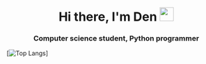 <h1 align="center">Hi there, I'm Den 
<img src="https://github.com/blackcater/blackcater/raw/main/images/Hi.gif" height="32"/></h1>
<h3 align="center">Computer science student, Python programmer</h3>

[![Top Langs](https://github-readme-stats.vercel.app/api/top-langs/?username=D0Nater)]
